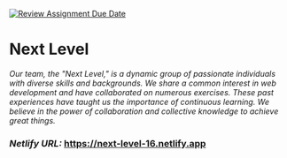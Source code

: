 [![Review Assignment Due Date](https://classroom.github.com/assets/deadline-readme-button-24ddc0f5d75046c5622901739e7c5dd533143b0c8e959d652212380cedb1ea36.svg)](https://classroom.github.com/a/KDwmoAO0)
# **Next Level**

*Our team, the "Next Level," is a dynamic group of passionate individuals with 
diverse skills and backgrounds. We share a common interest in web development 
and have collaborated on numerous exercises. These past experiences have taught
us the importance of continuous learning. We believe in the power of
collaboration and collective knowledge to achieve great things.*

### ***Netlify URL:*** https://next-level-16.netlify.app
